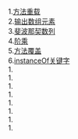1.[方法重载](https://github.com/SonTeng/songteng2018/blob/master/Runoob.com/Java/Java%20Examples/Method/TestMethodOverloading.java)  
2.[输出数组元素](https://github.com/SonTeng/songteng2018/blob/master/Runoob.com/Java/Java%20Examples/Method/TestPrintArray.java)  
3.[斐波那契数列](https://github.com/SonTeng/songteng2018/blob/master/Runoob.com/Java/Java%20Examples/Method/public%20class%20TestFibonacci.java)  
4.[阶乘](https://github.com/SonTeng/songteng2018/blob/master/Runoob.com/Java/Java%20Examples/Method/TestFactorial.java)  
5.[方法覆盖](https://github.com/SonTeng/songteng2018/blob/master/Runoob.com/Java/Java%20Examples/Method/TestOverloading.java)  
6.[instanceOf关键字](https://github.com/SonTeng/songteng2018/blob/master/Runoob.com/Java/Java%20Examples/Method/TestInstanceof.java)  
1.[]()  
1.[]()  
1.[]()  
1.[]()  
1.[]()  
1.[]()  
1.[]()  
1.[]()  
